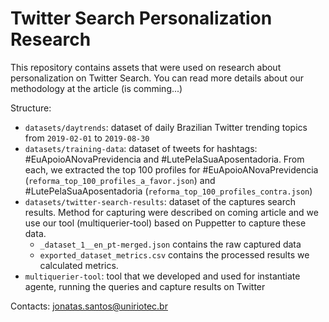 # Twitter Search Personalization Research

This repository contains assets that were used on research about personalization on Twitter Search.
You can read more details about our methodology at the article (is comming...)

Structure:

- `datasets/daytrends`: dataset of daily Brazilian Twitter trending topics from `2019-02-01` to `2019-08-30`
- `datasets/training-data`: dataset of tweets for hashtags: #EuApoioANovaPrevidencia and #LutePelaSuaAposentadoria. From each, we extracted the top 100 profiles for #EuApoioANovaPrevidencia (`reforma_top_100_profiles_a_favor.json`) and #LutePelaSuaAposentadoria (`reforma_top_100_profiles_contra.json`) 
- `datasets/twitter-search-results`: dataset of the captures search results. Method for capturing were described on coming article and we use our tool (multiquerier-tool) based on Puppetter to capture these data.
   - `_dataset_1__en_pt-merged.json` contains the raw captured data
   - `exported_dataset_metrics.csv` contains the processed results we calculated metrics.
- `multiquerier-tool`: tool that we developed and used for instantiate agente, running the queries and capture results on Twitter


Contacts: jonatas.santos@uniriotec.br
